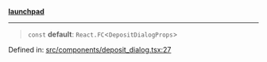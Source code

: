 [**launchpad**](index.md)

***

> `const` **default**: `React.FC`\<`DepositDialogProps`\>

Defined in: [src/components/deposit\_dialog.tsx:27](https://github.com/victorbratov/launchpad/blob/6dd13cd77753e59ec2a031fc7279545899826925/src/components/deposit_dialog.tsx#L27)
